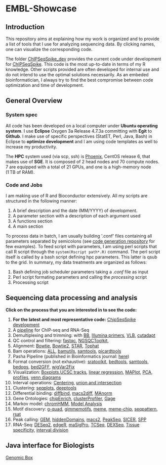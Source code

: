 # EMBL-Showcase

## Introduction


This repository aims at explaining how my work is organized and to provide a list of tools that I use for analyzing sequencing data. By clicking names, one can visualize the corresponding code.

The folder [ChIPSeqSpike_dev](https://github.com/descostesn/embl-showcase/tree/master/ChIPSeqSpike_dev) provides the current code under development for [ChIPSeqSpike](https://www.bioconductor.org/packages/devel/bioc/html/ChIPSeqSpike.html). This code is the most up-to-date in terms of my R knowledge. Other scripts provided are often developed for internal use and do not intend to use the optimal solutions necessarily. As an embeded bioinformatician, I always try to find the best compromise between code optimization and time of development.

## General Overview

### System spec

All code has been developed on a local computer under **Ubuntu operating system**. I use **Eclipse** Oxygen 3a Release 4.7.3a committing with **Egit** to **Github**. I make use of specific perspectives (StatET, Perl, Java, Bash) in Eclipse to **optimize development** and I am using code templates as well to increase my productivity.</p>
The **HPC** system used (via scp, ssh) is [Phoenix](https://genome.med.nyu.edu/hpcf/wiki/Manual:Cluster_User_Guide#Foreword), CentOS release 6, that makes use of **SGE**. It is composed of 2 head nodes and 70 compute nodes. 7 are equipped with a total of 21 GPUs, and one is a high-memory node (1 TB of RAM).

### Code and Jobs

I am making use of R and Bioconductor extensively. All my scripts are structured in the following manner:

  1. A brief description and the date (MM/YYYY) of development. 
  2. A parameter section with a description of each argument used
  3. A functions section
  4. A main section

To process data in batch, I am usually building '.conf' files containing all parameters separated by semicolons (see [code generation repository](https://github.com/descostesn/embl-showcase/tree/master/Code_generation) for few examples). To feed script with parameters, I am using perl scripts that call R script through the `system(Rscript path*.R)` command. The perl script itself is called by a bash script defining hpc parameters. This latter is qsub to the grid. In summary, my data treatments are organized as follows:

  1. Bash defining job scheduler parameters taking a *.conf* file as input
  2. Perl script formating parameters and calling the *processing* script
  3. Processing script


## Sequencing data processing and analysis

**Click on the process that you are interested in to see the code:**

  1. **For the latest and most representative code:** [ChipSeqSpike development](https://github.com/descostesn/embl-showcase/tree/master/ChIPSeqSpike_dev)
  2. A [pipeline](https://github.com/descostesn/embl-showcase/tree/master/fastq2Bigwigs) for ChIP-seq and RNA-Seq 
  3. Demultiplexing and trimming: with [BB](https://github.com/descostesn/embl-showcase/tree/master/Demultiplexing_trimming/BBprimers), [Illumina primers](https://github.com/descostesn/embl-showcase/tree/master/Demultiplexing_trimming/IlluminaPrimers), [VLB](https://github.com/descostesn/embl-showcase/tree/master/Demultiplexing_trimming/VLB), [cutadapt](https://github.com/descostesn/embl-showcase/tree/master/Demultiplexing_trimming/cutadapt)
  4. QC control and filtering: [fastqc](https://github.com/descostesn/embl-showcase/tree/master/QualityControlFiltering), [NGSQCToolkit](https://github.com/descostesn/embl-showcase/tree/master/QualityControlFiltering), 
  5. Alignment: [Bowtie](https://github.com/descostesn/embl-showcase/tree/master/Alignment/Bowtie), [Bowtie2](https://github.com/descostesn/embl-showcase/tree/master/Alignment/Bowtie2), [STAR](https://github.com/descostesn/embl-showcase/tree/master/Alignment/STAR), [Tophat](https://github.com/descostesn/embl-showcase/tree/master/Alignment/Tophat)
  6. Bam operations: [ALL](https://github.com/descostesn/embl-showcase/tree/master/BamOperations), [bamutils](https://github.com/descostesn/embl-showcase/tree/master/BamOperations/bamutils), [samtools](https://github.com/descostesn/embl-showcase/tree/master/BamOperations/samtools), [picardtools](https://github.com/descostesn/embl-showcase/tree/master/BamOperations/picardtools) 
  7. Pasha Pipeline (published in Bioinformatics journal: [here](https://github.com/descostesn/embl-showcase/tree/master/Pasha))
  8. Format conversion (not exhaustive): [sratoolkit](https://github.com/descostesn/embl-showcase/tree/master/FormatConversion/sratoolkit), [bedtools](https://github.com/descostesn/embl-showcase/tree/master/FormatConversion/bedtools), [samtools](https://github.com/descostesn/embl-showcase/tree/master/FormatConversion/samtools), [bedops](https://github.com/descostesn/embl-showcase/tree/master/FormatConversion/bedops), [bed2GFF](https://github.com/descostesn/embl-showcase/tree/master/FormatConversion/), [wigVar2Fix](https://github.com/descostesn/embl-showcase/tree/master/FormatConversion/)
  9. Visualization: [Boxplots](https://github.com/descostesn/embl-showcase/tree/master/Visualization/Boxplots),[UCSC tracks](https://github.com/descostesn/embl-showcase/tree/master/Visualization/UCSCtracks), [linear regression](https://github.com/descostesn/embl-showcase/tree/master/Visualization/LinearRegression), [MAPlot](https://github.com/descostesn/embl-showcase/tree/master/Visualization/MAplot), [PCA](https://github.com/descostesn/embl-showcase/tree/master/Visualization/PCA), [profiles](https://github.com/descostesn/embl-showcase/tree/master/Visualization/Profiling), [venn diagrams](https://github.com/descostesn/embl-showcase/tree/master/Visualization/VennDiagrams)
  10. Interval operations: [Centering](https://github.com/descostesn/embl-showcase/tree/master/IntervalOperations/Centering), [union and intersection](https://github.com/descostesn/embl-showcase/tree/master/IntervalOperations/IntersectionUnion)
  11. Clustering: [seqplots](https://github.com/descostesn/embl-showcase/tree/master/Clustering/seqplots), [deeptools](https://github.com/descostesn/embl-showcase/tree/master/Clustering/deeptools)
  12. Differential binding: [diffbind](https://github.com/descostesn/embl-showcase/tree/master/Differential/ChIP-Seq/DiffBind), [macs2diff](https://github.com/descostesn/embl-showcase/tree/master/Differential/ChIP-Seq/Macs2Diff), [MAnorm](https://github.com/descostesn/embl-showcase/tree/master/Differential/ChIP-Seq/MAnorm)
  13. Gene Ontologies: [chipEnrich](https://github.com/descostesn/embl-showcase/tree/master/GeneOntologies/ChIPEnrich), [clusterProfiler](https://github.com/descostesn/embl-showcase/tree/master/GeneOntologies/clusterProfiler), [Gage](https://github.com/descostesn/embl-showcase/tree/master/GeneOntologies/Gage)
  14. Markov model: [chromHMM](https://github.com/descostesn/embl-showcase/tree/master/MarkovModel/chromHMM), [Model Analysis](https://github.com/descostesn/embl-showcase/tree/master/MarkovModel/chromHMM_analysis)
  15. Motif discovery: [g-quad](https://github.com/descostesn/embl-showcase/tree/master/MotifDiscovery/Gquads), [gimmemotifs](https://github.com/descostesn/embl-showcase/tree/master/MotifDiscovery/gimmemotifs), [meme](https://github.com/descostesn/embl-showcase/tree/master/MotifDiscovery/MEME), [meme-chip](https://github.com/descostesn/embl-showcase/tree/master/MotifDiscovery/MEME-Chip), [seqpattern](https://github.com/descostesn/embl-showcase/tree/master/MotifDiscovery/seqpattern-modified), [rsat](https://github.com/descostesn/embl-showcase/tree/master/MotifDiscovery/rsat)
  16. Peak calling: [GEM](https://github.com/descostesn/embl-showcase/tree/master/PeakCalling/GEM), [hiddenDomains](https://github.com/descostesn/embl-showcase/tree/master/PeakCalling/hiddenDomains), [macs2](https://github.com/descostesn/embl-showcase/tree/master/PeakCalling/macs2), [PeakSeq](https://github.com/descostesn/embl-showcase/tree/master/PeakCalling/PeakSeq), [SICER](https://github.com/descostesn/embl-showcase/tree/master/PeakCalling/SICER), [SPP](https://github.com/descostesn/embl-showcase/tree/master/PeakCalling/SPP)
  17. RNA-Seq: [DESeq2](https://github.com/descostesn/embl-showcase/tree/master/Differential/RNASeq/DESeq2), [edgeR](https://github.com/descostesn/embl-showcase/tree/master/Differential/RNASeq/edgeR), [maSigPro](https://github.com/descostesn/embl-showcase/tree/master/Differential/RNASeq/maSigPro), [TCSeq](https://github.com/descostesn/embl-showcase/tree/master/Differential/RNASeq/TCSeq), [DEXSeq](https://github.com/descostesn/embl-showcase/tree/master/Differential/RNASeq/DEXSeq), [Tissue specificity](https://github.com/descostesn/embl-showcase/tree/master/Differential/RNASeq/TissueSpecificity), [interval division](https://github.com/descostesn/embl-showcase/tree/master/Differential/RNASeq/DivisionCategory)

## Java interface for Biologists

[Genomic Box](https://github.com/descostesn/embl-showcase/tree/master/JavaGUIForBiologists)
